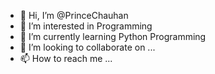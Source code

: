 - 👋 Hi, I’m @PrinceChauhan
- 👀 I’m interested in Programming
- 🌱 I’m currently learning Python Programming 
- 💞️ I’m looking to collaborate on ...
- 📫 How to reach me ...

<!---
PrinceChauhanhub/PrinceChauhanhub is a ✨ special ✨ repository because its `README.md` (this file) appears on your GitHub profile.
You can click the Preview link to take a look at your changes.
--->
